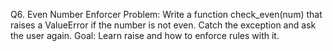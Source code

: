 Q6. Even Number Enforcer
Problem:
Write a function check_even(num) that raises a ValueError if the number is not even. Catch the exception and ask the user again.
Goal: Learn raise and how to enforce rules with it.